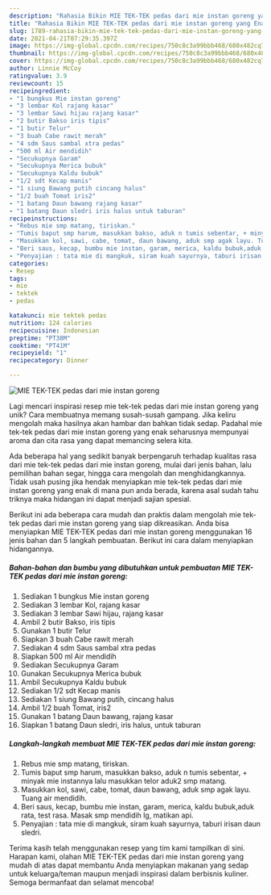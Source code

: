 ```yaml
---
description: "Rahasia Bikin MIE TEK-TEK pedas dari mie instan goreng yang Enak"
title: "Rahasia Bikin MIE TEK-TEK pedas dari mie instan goreng yang Enak"
slug: 1789-rahasia-bikin-mie-tek-tek-pedas-dari-mie-instan-goreng-yang-enak
date: 2021-04-21T07:29:35.397Z
image: https://img-global.cpcdn.com/recipes/750c8c3a99bbb468/680x482cq70/mie-tek-tek-pedas-dari-mie-instan-goreng-foto-resep-utama.jpg
thumbnail: https://img-global.cpcdn.com/recipes/750c8c3a99bbb468/680x482cq70/mie-tek-tek-pedas-dari-mie-instan-goreng-foto-resep-utama.jpg
cover: https://img-global.cpcdn.com/recipes/750c8c3a99bbb468/680x482cq70/mie-tek-tek-pedas-dari-mie-instan-goreng-foto-resep-utama.jpg
author: Linnie McCoy
ratingvalue: 3.9
reviewcount: 15
recipeingredient:
- "1 bungkus Mie instan goreng"
- "3 lembar Kol rajang kasar"
- "3 lembar Sawi hijau rajang kasar"
- "2 butir Bakso iris tipis"
- "1 butir Telur"
- "3 buah Cabe rawit merah"
- "4 sdm Saus sambal xtra pedas"
- "500 ml Air mendidih"
- "Secukupnya Garam"
- "Secukupnya Merica bubuk"
- "Secukupnya Kaldu bubuk"
- "1/2 sdt Kecap manis"
- "1 siung Bawang putih cincang halus"
- "1/2 buah Tomat iris2"
- "1 batang Daun bawang rajang kasar"
- "1 batang Daun sledri iris halus untuk taburan"
recipeinstructions:
- "Rebus mie smp matang, tiriskan."
- "Tumis baput smp harum, masukkan bakso, aduk n tumis sebentar, + minyak mie instannya lalu masukkan telor aduk2 smp matang."
- "Masukkan kol, sawi, cabe, tomat, daun bawang, aduk smp agak layu. Tuang air mendidih."
- "Beri saus, kecap, bumbu mie instan, garam, merica, kaldu bubuk,aduk rata, test rasa. Masak smp mendidih lg, matikan api."
- "Penyajian : tata mie di mangkuk, siram kuah sayurnya, taburi irisan daun sledri."
categories:
- Resep
tags:
- mie
- tektek
- pedas

katakunci: mie tektek pedas 
nutrition: 124 calories
recipecuisine: Indonesian
preptime: "PT38M"
cooktime: "PT41M"
recipeyield: "1"
recipecategory: Dinner

---
```



![MIE TEK-TEK pedas dari mie instan goreng](https://img-global.cpcdn.com/recipes/750c8c3a99bbb468/680x482cq70/mie-tek-tek-pedas-dari-mie-instan-goreng-foto-resep-utama.jpg)

Lagi mencari inspirasi resep mie tek-tek pedas dari mie instan goreng yang unik? Cara membuatnya memang susah-susah gampang. Jika keliru mengolah maka hasilnya akan hambar dan bahkan tidak sedap. Padahal mie tek-tek pedas dari mie instan goreng yang enak seharusnya mempunyai aroma dan cita rasa yang dapat memancing selera kita.

Ada beberapa hal yang sedikit banyak berpengaruh terhadap kualitas rasa dari mie tek-tek pedas dari mie instan goreng, mulai dari jenis bahan, lalu pemilihan bahan segar, hingga cara mengolah dan menghidangkannya. Tidak usah pusing jika hendak menyiapkan mie tek-tek pedas dari mie instan goreng yang enak di mana pun anda berada, karena asal sudah tahu triknya maka hidangan ini dapat menjadi sajian spesial.




Berikut ini ada beberapa cara mudah dan praktis dalam mengolah mie tek-tek pedas dari mie instan goreng yang siap dikreasikan. Anda bisa menyiapkan MIE TEK-TEK pedas dari mie instan goreng menggunakan 16 jenis bahan dan 5 langkah pembuatan. Berikut ini cara dalam menyiapkan hidangannya.

<!--inarticleads1-->

##### Bahan-bahan dan bumbu yang dibutuhkan untuk pembuatan MIE TEK-TEK pedas dari mie instan goreng:

1. Sediakan 1 bungkus Mie instan goreng
1. Sediakan 3 lembar Kol, rajang kasar
1. Sediakan 3 lembar Sawi hijau, rajang kasar
1. Ambil 2 butir Bakso, iris tipis
1. Gunakan 1 butir Telur
1. Siapkan 3 buah Cabe rawit merah
1. Sediakan 4 sdm Saus sambal xtra pedas
1. Siapkan 500 ml Air mendidih
1. Sediakan Secukupnya Garam
1. Gunakan Secukupnya Merica bubuk
1. Ambil Secukupnya Kaldu bubuk
1. Sediakan 1/2 sdt Kecap manis
1. Sediakan 1 siung Bawang putih, cincang halus
1. Ambil 1/2 buah Tomat, iris2
1. Gunakan 1 batang Daun bawang, rajang kasar
1. Siapkan 1 batang Daun sledri, iris halus, untuk taburan




<!--inarticleads2-->

##### Langkah-langkah membuat MIE TEK-TEK pedas dari mie instan goreng:

1. Rebus mie smp matang, tiriskan.
1. Tumis baput smp harum, masukkan bakso, aduk n tumis sebentar, + minyak mie instannya lalu masukkan telor aduk2 smp matang.
1. Masukkan kol, sawi, cabe, tomat, daun bawang, aduk smp agak layu. Tuang air mendidih.
1. Beri saus, kecap, bumbu mie instan, garam, merica, kaldu bubuk,aduk rata, test rasa. Masak smp mendidih lg, matikan api.
1. Penyajian : tata mie di mangkuk, siram kuah sayurnya, taburi irisan daun sledri.




Terima kasih telah menggunakan resep yang tim kami tampilkan di sini. Harapan kami, olahan MIE TEK-TEK pedas dari mie instan goreng yang mudah di atas dapat membantu Anda menyiapkan makanan yang sedap untuk keluarga/teman maupun menjadi inspirasi dalam berbisnis kuliner. Semoga bermanfaat dan selamat mencoba!
